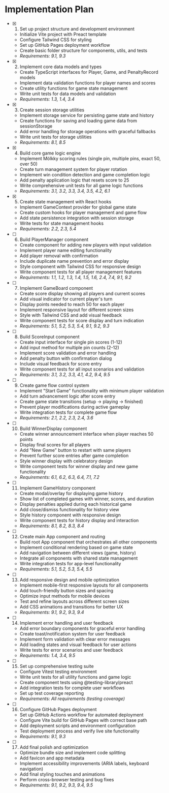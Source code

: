 <!-- @format -->

# Implementation Plan

- [x] 1. Set up project structure and development environment

  - Initialize Vite project with Preact template
  - Configure Tailwind CSS for styling
  - Set up GitHub Pages deployment workflow
  - Create basic folder structure for components, utils, and tests
  - _Requirements: 9.1, 9.3_

- [x] 2. Implement core data models and types

  - Create TypeScript interfaces for Player, Game, and PenaltyRecord models
  - Implement data validation functions for player names and scores
  - Create utility functions for game state management
  - Write unit tests for data models and validation
  - _Requirements: 1.3, 1.4, 3.4_

- [x] 3. Create session storage utilities

  - Implement storage service for persisting game state and history
  - Create functions for saving and loading game data from sessionStorage
  - Add error handling for storage operations with graceful fallbacks
  - Write unit tests for storage utilities
  - _Requirements: 8.1, 8.5_

- [x] 4. Build core game logic engine

  - Implement Mölkky scoring rules (single pin, multiple pins, exact 50, over 50)
  - Create turn management system for player rotation
  - Implement win condition detection and game completion logic
  - Add penalty application logic that resets score to 25
  - Write comprehensive unit tests for all game logic functions
  - _Requirements: 3.1, 3.2, 3.3, 3.4, 3.5, 4.2, 6.1_

- [x] 5. Create state management with React hooks

  - Implement GameContext provider for global game state
  - Create custom hooks for player management and game flow
  - Add state persistence integration with session storage
  - Write tests for state management hooks
  - _Requirements: 2.2, 2.3, 5.4_

- [ ] 6. Build PlayerManager component

  - Create component for adding new players with input validation
  - Implement player name editing functionality
  - Add player removal with confirmation
  - Include duplicate name prevention and error display
  - Style component with Tailwind CSS for responsive design
  - Write component tests for all player management features
  - _Requirements: 1.1, 1.2, 1.3, 1.4, 1.5, 1.6, 2.4, 7.4, 9.1, 9.2_

- [ ] 7. Implement GameBoard component

  - Create score display showing all players and current scores
  - Add visual indicator for current player's turn
  - Display points needed to reach 50 for each player
  - Implement responsive layout for different screen sizes
  - Style with Tailwind CSS and add visual feedback
  - Write component tests for score display and turn indication
  - _Requirements: 5.1, 5.2, 5.3, 5.4, 9.1, 9.2, 9.3_

- [ ] 8. Build ScoreInput component

  - Create input interface for single pin scores (1-12)
  - Add input method for multiple pin counts (2-12)
  - Implement score validation and error handling
  - Add penalty button with confirmation dialog
  - Include visual feedback for score entry
  - Write component tests for all input scenarios and validation
  - _Requirements: 3.1, 3.2, 3.3, 4.1, 4.2, 9.4, 9.5_

- [ ] 9. Create game flow control system

  - Implement "Start Game" functionality with minimum player validation
  - Add turn advancement logic after score entry
  - Create game state transitions (setup → playing → finished)
  - Prevent player modifications during active gameplay
  - Write integration tests for complete game flow
  - _Requirements: 2.1, 2.2, 2.3, 2.4, 3.6_

- [ ] 10. Build WinnerDisplay component

  - Create winner announcement interface when player reaches 50 points
  - Display final scores for all players
  - Add "New Game" button to restart with same players
  - Prevent further score entries after game completion
  - Style winner display with celebratory design
  - Write component tests for winner display and new game functionality
  - _Requirements: 6.1, 6.2, 6.3, 6.4, 7.1, 7.2_

- [ ] 11. Implement GameHistory component

  - Create modal/overlay for displaying game history
  - Show list of completed games with winner, scores, and duration
  - Display penalties applied during each historical game
  - Add close/dismiss functionality for history view
  - Style history component with responsive design
  - Write component tests for history display and interaction
  - _Requirements: 8.1, 8.2, 8.3, 8.4_

- [ ] 12. Create main App component and routing

  - Build root App component that orchestrates all other components
  - Implement conditional rendering based on game state
  - Add navigation between different views (game, history)
  - Integrate all components with shared state management
  - Write integration tests for app-level functionality
  - _Requirements: 5.1, 5.2, 5.3, 5.4, 5.5_

- [ ] 13. Add responsive design and mobile optimization

  - Implement mobile-first responsive layouts for all components
  - Add touch-friendly button sizes and spacing
  - Optimize input methods for mobile devices
  - Test and refine layouts across different screen sizes
  - Add CSS animations and transitions for better UX
  - _Requirements: 9.1, 9.2, 9.3, 9.4_

- [ ] 14. Implement error handling and user feedback

  - Add error boundary components for graceful error handling
  - Create toast/notification system for user feedback
  - Implement form validation with clear error messages
  - Add loading states and visual feedback for user actions
  - Write tests for error scenarios and user feedback
  - _Requirements: 1.4, 3.4, 9.5_

- [ ] 15. Set up comprehensive testing suite

  - Configure Vitest testing environment
  - Write unit tests for all utility functions and game logic
  - Create component tests using @testing-library/preact
  - Add integration tests for complete user workflows
  - Set up test coverage reporting
  - _Requirements: All requirements (testing coverage)_

- [ ] 16. Configure GitHub Pages deployment

  - Set up GitHub Actions workflow for automated deployment
  - Configure Vite build for GitHub Pages with correct base path
  - Add deployment scripts and environment configuration
  - Test deployment process and verify live site functionality
  - _Requirements: 9.1, 9.3_

- [ ] 17. Add final polish and optimization
  - Optimize bundle size and implement code splitting
  - Add favicon and app metadata
  - Implement accessibility improvements (ARIA labels, keyboard navigation)
  - Add final styling touches and animations
  - Perform cross-browser testing and bug fixes
  - _Requirements: 9.1, 9.2, 9.3, 9.4, 9.5_
